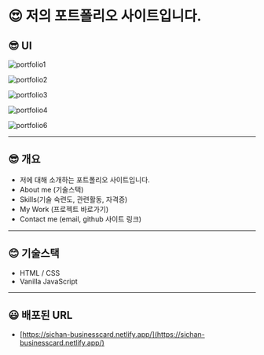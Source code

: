 # 😍 저의 포트폴리오 사이트입니다.

## 😎 UI

![portfolio1](https://user-images.githubusercontent.com/49518734/147867822-62b55eb2-efe8-4e66-be8d-8cc9d690d476.JPG)

![portfolio2](https://user-images.githubusercontent.com/49518734/147867930-14359026-d080-4dd4-bddc-c8e396a08d14.JPG)

![portfolio3](https://user-images.githubusercontent.com/49518734/147867962-0f2ea43b-d161-44bc-aab9-1ad7228fa8ce.JPG)

![portfolio4](https://user-images.githubusercontent.com/49518734/147868023-0a0dc6e7-6919-4a4c-9ab4-85fb536978c8.JPG)

![portfolio6](https://user-images.githubusercontent.com/49518734/147868094-5d7f9e04-9555-45c7-8e09-ff1bf2b8957f.JPG)

---

## 😎 개요

- 저에 대해 소개하는 포트폴리오 사이트입니다.
- About me (기술스택)
- Skills(기술 숙련도, 관련활동, 자격증)
- My Work (프로젝트 바로가기)
- Contact me (email, github 사이트 링크)

---

## 😊 기술스택

- HTML / CSS
- Vanilla JavaScript

---

## 😃 배포된 URL

- [https://sichan-businesscard.netlify.app/](https://sichan-businesscard.netlify.app/)
